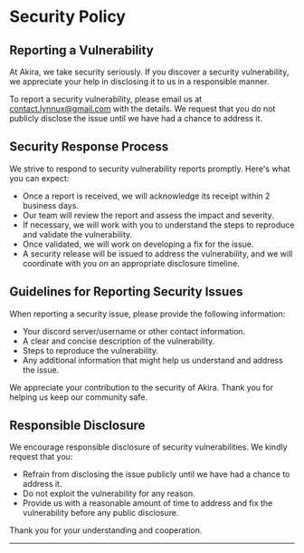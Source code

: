 # Security Policy

## Reporting a Vulnerability

At Akira, we take security seriously. If you discover a security vulnerability, we appreciate your help in disclosing it to us in a responsible manner.

To report a security vulnerability, please email us at [contact.lynnux@gmail.com](mailto:contact.lynnux@gmail.com) with the details. We request that you do not publicly disclose the issue until we have had a chance to address it.

## Security Response Process

We strive to respond to security vulnerability reports promptly. Here's what you can expect:

- Once a report is received, we will acknowledge its receipt within 2 business days.
- Our team will review the report and assess the impact and severity.
- If necessary, we will work with you to understand the steps to reproduce and validate the vulnerability.
- Once validated, we will work on developing a fix for the issue.
- A security release will be issued to address the vulnerability, and we will coordinate with you on an appropriate disclosure timeline.

## Guidelines for Reporting Security Issues

When reporting a security issue, please provide the following information:

- Your discord server/username or other contact information.
- A clear and concise description of the vulnerability.
- Steps to reproduce the vulnerability.
- Any additional information that might help us understand and address the issue.

We appreciate your contribution to the security of Akira. Thank you for helping us keep our community safe.

## Responsible Disclosure

We encourage responsible disclosure of security vulnerabilities. We kindly request that you:

- Refrain from disclosing the issue publicly until we have had a chance to address it.
- Do not exploit the vulnerability for any reason.
- Provide us with a reasonable amount of time to address and fix the vulnerability before any public disclosure.

Thank you for your understanding and cooperation.

---

